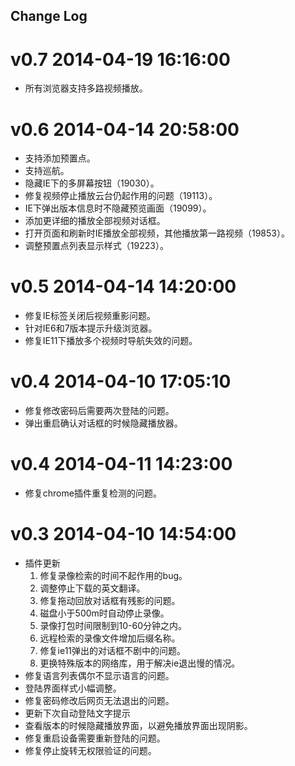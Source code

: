 Change Log
----------

# v0.7 2014-04-19 16:16:00
- 所有浏览器支持多路视频播放。

# v0.6 2014-04-14 20:58:00
- 支持添加预置点。
- 支持巡航。
- 隐藏IE下的多屏幕按钮（19030）。
- 修复视频停止播放云台仍起作用的问题（19113）。
- IE下弹出版本信息时不隐藏预览画面（19099）。
- 添加更详细的播放全部视频对话框。
- 打开页面和刷新时IE播放全部视频，其他播放第一路视频（19853）。
- 调整预置点列表显示样式（19223）。

# v0.5 2014-04-14 14:20:00
- 修复IE标签关闭后视频重影问题。
- 针对IE6和7版本提示升级浏览器。
- 修复IE11下播放多个视频时导航失效的问题。

# v0.4 2014-04-10 17:05:10
- 修复修改密码后需要两次登陆的问题。
- 弹出重启确认对话框的时候隐藏播放器。

# v0.4 2014-04-11 14:23:00
- 修复chrome插件重复检测的问题。

# v0.3 2014-04-10 14:54:00
- 插件更新
  1. 修复录像检索的时间不起作用的bug。
  2. 调整停止下载的英文翻译。
  3. 修复拖动回放对话框有残影的问题。
  4. 磁盘小于500m时自动停止录像。
  5. 录像打包时间限制到10-60分钟之内。
  6. 远程检索的录像文件增加后缀名称。
  7. 修复ie11弹出的对话框不剧中的问题。
  8. 更换特殊版本的网络库，用于解决ie退出慢的情况。
- 修复语言列表偶尔不显示语言的问题。
- 登陆界面样式小幅调整。
- 修复密码修改后网页无法退出的问题。
- 更新下次自动登陆文字提示
- 查看版本的时候隐藏播放界面，以避免播放界面出现阴影。
- 修复重启设备需要重新登陆的问题。
- 修复停止旋转无权限验证的问题。
